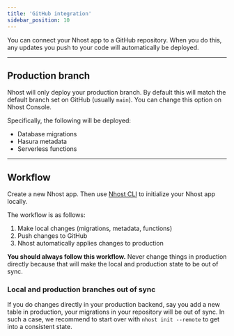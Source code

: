 ```yaml
---
title: 'GitHub integration'
sidebar_position: 10
---
```


You can connect your Nhost app to a GitHub repository. When you do this, any updates you push to your code will automatically be deployed.

---

## Production branch

Nhost will only deploy your production branch. By default this will match the default branch set on GitHub (usually `main`). You can change this option on Nhost Console.

Specifically, the following will be deployed:

- Database migrations
- Hasura metadata
- Serverless functions

---

## Workflow

Create a new Nhost app. Then use [Nhost CLI](/platform/nhost/local-development) to initialize your Nhost app locally.

The workflow is as follows:

1. Make local changes (migrations, metadata, functions)
2. Push changes to GitHub
3. Nhost automatically applies changes to production

**You should always follow this workflow.** Never change things in production directly because that will make the local and production state to be out of sync.

### Local and production branches out of sync

If you do changes directly in your production backend, say you add a new table in production, your migrations in your repository will be out of sync. In such a case, we recommend to start over with `nhost init --remote` to get into a consistent state.
